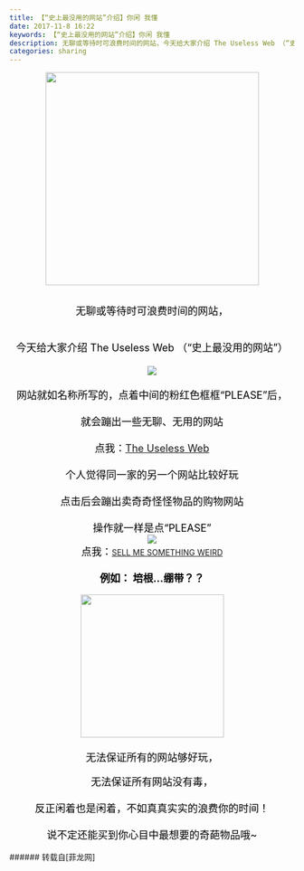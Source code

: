```yaml
---
title: 【“史上最没用的网站”介绍】你闲 我懂
date: 2017-11-8 16:22
keywords: 【“史上最没用的网站”介绍】你闲 我懂
description: 无聊或等待时可浪费时间的网站，今天给大家介绍 The Useless Web （“史上最没用的网站”）网站就如名称所写的，点着中间的粉红色框框“PLEASE”后，就会蹦出一些无聊、无用的网站点我：The Useless Web个人觉得同一家的另一个网站比较好玩点击后会蹦出卖奇奇怪怪物品的购物网站操作就一样是点“PLEASE”点我：SELL ME SOMETHING WEIRD例如： 培根…绷带？？无法保证所有的网站够好玩，无法保证所有网站没有毒，反正闲着也是闲着，不如真真实实的浪费你的时间！说不定还能买到你心目中最想要的奇葩物品哦~
categories: sharing
---
```

<td class="t_f" id="postmessage_968776">

<div align="center"><font color="#000000">

<img aid="670953" class="zoom" data-cf-modified-c585cf04f052b1bcfb0b4417-="" file="data/attachment/forum/201711/08/161059ixjvtv5z1klpx2jl.gif" id="aimg_670953" inpost="1" onclick="" onmouseover="" src="http://www.flw.ph/data/attachment/forum/201711/08/161059ixjvtv5z1klpx2jl.gif" width="377" zoomfile="data/attachment/forum/201711/08/161059ixjvtv5z1klpx2jl.gif"/>


</font></div><font color="#000000"><br/>
<font size="4"><div align="center">无聊或等待时可浪费时间的网站，</div><br/>
<div align="center">今天给大家介绍 The Useless Web （“史上最没用的网站”）</div><br/>
<div align="center">

<img aid="670948" data-cf-modified-c585cf04f052b1bcfb0b4417-="" file="data/attachment/forum/201711/08/155752ob8qb4ju43z66dq5.png.thumb.jpg" id="aimg_670948" inpost="1" onclick="" onmouseover="" src="http://www.flw.ph/data/attachment/forum/201711/08/155752ob8qb4ju43z66dq5.png" style="cursor:pointer" zoomfile="data/attachment/forum/201711/08/155752ob8qb4ju43z66dq5.png"/>


</div><br/>
<div align="center">网站就如名称所写的，点着中间的粉红色框框“PLEASE”后，</div><br/>
<div align="center">就会蹦出一些无聊、无用的网站</div><br/>
<div align="center"><div align="center"><div align="center">点我：<a href="http://www.theuselessweb.com/" target="_blank">The Useless Web</a></div><br/>
</div></div><div align="center">个人觉得同一家的另一个网站比较好玩</div><br/>
<div align="center">点击后会蹦出卖奇奇怪怪物品的购物网站</div><br/>
<div align="center">操作就一样是点“PLEASE”</div><div align="center">

<img aid="670954" data-cf-modified-c585cf04f052b1bcfb0b4417-="" file="data/attachment/forum/201711/08/161155q3wwyky1wu83ugxp.png.thumb.jpg" id="aimg_670954" inpost="1" onclick="" onmouseover="" src="http://www.flw.ph/data/attachment/forum/201711/08/161155q3wwyky1wu83ugxp.png" style="cursor:pointer" zoomfile="data/attachment/forum/201711/08/161155q3wwyky1wu83ugxp.png"/>


</div><div align="center">点我：<font style="font-size:14px"><a href="http://weirdorconfusing.com/" target="_blank">SELL ME SOMETHING WEIRD</a></font></div><br/>
</font></font><div align="center"><strong><font size="4"><font color="#000000">例如： 培根…绷带？？</font></font></strong></div><font color="#000000"><br/>
<font size="4"><div align="center">

<img aid="670955" class="zoom" data-cf-modified-c585cf04f052b1bcfb0b4417-="" file="data/attachment/forum/201711/08/161240h5jtmpvu9svqvszu.gif" id="aimg_670955" inpost="1" onclick="" onmouseover="" src="http://www.flw.ph/data/attachment/forum/201711/08/161240h5jtmpvu9svqvszu.gif" width="253" zoomfile="data/attachment/forum/201711/08/161240h5jtmpvu9svqvszu.gif"/>


</div><br/>
</font><font size="4"><div align="center">无法保证所有的网站够好玩，</div></font><br/>
</font><div align="center"><font size="4"><font color="#000000">无法保证所有网站没有毒，</font></font></div><font size="4"><font color="#000000"><br/>
<div align="center">反正闲着也是闲着，不如真真实实的浪费你的时间！</div><br/>
<div align="center">说不定还能买到你心目中最想要的奇葩物品哦~</div></font></font><br/>
</td>
###### 转载自[菲龙网]
